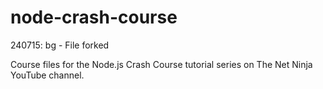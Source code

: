 

# node-crash-course
240715: bg - File forked

Course files for the Node.js Crash Course tutorial series on The Net Ninja YouTube channel.
